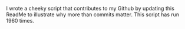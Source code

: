 I wrote a cheeky script that contributes to my Github by updating this ReadMe to illustrate why more than commits matter. This script has run 1960 times.